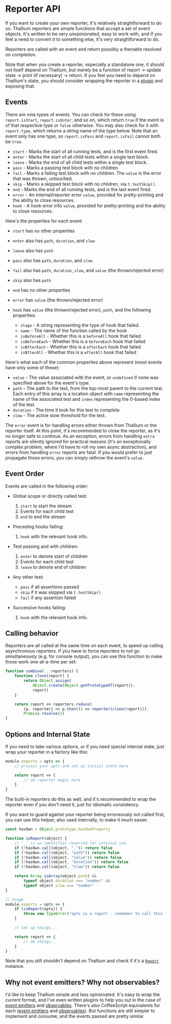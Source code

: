 # Reporter API

If you want to create your own reporter, it's relatively straightforward to do so. Thallium reporters are simple functions that accept a set of event objects. It's written to be very unopinionated, easy to work with, and if you feel a need to convert it to something else, it's very straightforward to do.

Reporters are called with an event and return possibly a thenable resolved on completion.

Note that when you create a reporter, especially a standalone one, it should *not* itself depend on Thallium, but merely be a function of report &rarr; update state &rarr; print (if necessary) &rarr; return. If you feel you need to depend on Thallium's state, you should consider wrapping the reporter in a [plugin](./plugins.md) and exposing that.

## Events

There are nine types of events. You can check for these using `report.isStart`, `report.isEnter`, and so on, which return `true` if the event is of that respective type or `false` otherwise. You may also check for it with `report.type`, which returns a string name of the type below. Note that an event only has one type, so `report.isPass` and `report.isFail` cannot both be `true`.

- `start` - Marks the start of all running tests, and is the first event fired.
- `enter` - Marks the start of all child tests within a single test block.
- `leave` - Marks the end of all child tests within a single test block.
- `pass` - Marks a passing test block with no children.
- `fail` - Marks a failing test block with no children. The `value` is the error that was thrown, untouched.
- `skip` - Marks a skipped test block with no children, via `t.testSkip()`.
- `end` - Marks the end of all running tests, and is the last event fired.
- `error` - An internal/reporter error `value`, provided for pretty-printing and the ability to close resources.
- `hook` - A hook error info `value`, provided for pretty-printing and the ability to close resources.

Here's the properties for each event:

- `start` has no other properties
- `enter` also has `path`, `duration`, and `slow`
- `leave` also has `path`
- `pass` also has `path`, `duration`, and `slow`
- `fail` also has `path`, `duration`, `slow`, and `value` (the thrown/rejected error)
- `skip` also has `path`
- `end` has no other properties
- `error` has `value` (the thrown/rejected error)
- `hook` has `value` (the thrown/rejected error), `path`, and the following properties:

    - `stage` - A string representing the type of hook that failed.
    - `name` - The name of the function called by the hook
    - `isBeforeAll` - Whether this is a `beforeAll` hook that failed
    - `isBeforeEach` - Whether this is a `beforeEach` hook that failed
    - `isBfterEach` - Whether this is a `afterEach` hook that failed
    - `isBfterAll` - Whether this is a `afterAll` hook that failed

Here's what each of the common properties above represent (most events have only some of these):

- `value` - The value associated with the event, or `undefined` if none was specified above for the event's type.
- `path` - The path to the test, from the top-most parent to the current test. Each entry of this array is a location object with `name` representing the name of the associated test and `index` representing the 0-based index of the test.
- `duration` - The time it took for this test to complete.
- `slow` - The active slow threshold for the test.

The `error` event is for handling errors either thrown from Thallium or the reporter itself. At this point, it's recommended to close the reporter, as it's no longer safe to continue. As an exception, errors from handling `extra` reports are silently ignored for practical reasons (it's an exceptionally complex problem, where I'd have to roll my own async abstraction), and errors from handling `error` reports are fatal. If you would prefer to just propagate those errors, you can simply rethrow the event's `value`.

## Event Order

Events are called in the following order:

- Global scope or directly called test:

    1. `start` to start the stream
    2. Events for each child test
    3. `end` to end the stream

- Preceding hooks failing:

    1. `hook` with the relevant hook info.

- Test passing and with children:

    1. `enter` to denote start of children
    2. Events for each child test
    3. `leave` to denote end of children

- Any other test:

    - `pass` if all assertions passed
    - `skip` if it was skipped via `t.testSkip()`
    - `fail` if any assertion failed

- Successive hooks failing:

    1. `hook` with the relevant hook info.

## Calling behavior

Reporters are all called at the same time on each event, to speed up calling asynchronous reporters. If you have to force reporters to not go simultaneously (e.g. for console output), you can use this function to make those work one-at-a-time per set:

```js
function combine(...reporters) {
    function clone(report) {
        return Object.assign(
            Object.create(Object.getPrototypeOf(report)),
            report)
    }

    return report => reporters.reduce(
        (p, reporter) => p.then(() => reporter(clone(report))),
        Promise.resolve())
}
```

## Options and Internal State

If you need to take various options, or if you need special internal state, just wrap your reporter in a factory like this:

```js
module.exports = opts => {
    // process your opts and set up initial state here

    return report => {
        // do reporter magic here
    }
}
```

The built-in reporters do this as well, and it's recommended to wrap the reporter even if you don't need it, just for idiomatic consistency.

If you want to guard against your reporter being erroneously not called first, you can use this helper, also used internally, to make it much easier.

```js
const hasOwn = Object.prototype.hasOwnProperty

function isReport(object) {
    // `_` is an identifier reserved for internal use.
    if (!hasOwn.call(object, "_")) return false
    if (!hasOwn.call(object, "path")) return false
    if (!hasOwn.call(object, "value")) return false
    if (!hasOwn.call(object, "duration")) return false
    if (!hasOwn.call(object, "slow")) return false

    return Array.isArray(object.path) &&
        typeof object.duration === "number" &&
        typeof object.slow === "number"
}

// Usage
module.exports = opts => {
    if (isReport(opts)) {
        throw new TypeError("opts is a report - remember to call this first!")
    }

    // set up things...

    return report => {
        // do things...
    }
}
```

Note that you still shouldn't depend on Thallium and check if it's a [`Report`](./api/other.md#internal-reports) instance.

## Why not event emitters? Why not observables?

I'd like to keep Thallium simple and less opinionated. It's easy to wrap the current format, and I've even written plugins to help you out in the case of [event emitters](./examples/ee-reporter.js) and [observables](./examples/observable-reporter.js). There's also CoffeeScript equivalents for each ([event emitters](./examples/ee-reporter.coffee) and [observables](./examples/observable-reporter.coffee)). But functions are still simpler to implement and consume, and the events passed are pretty similar.
